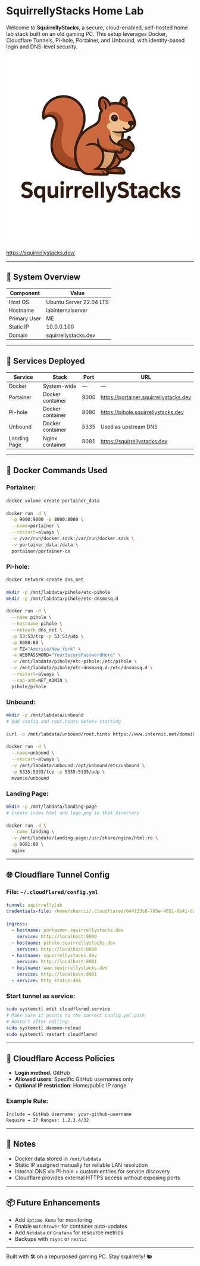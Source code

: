 # SquirrellyStacks Home Lab

Welcome to **SquirrellyStacks**, a secure, cloud-enabled, self-hosted home lab stack built on an old gaming PC. This setup leverages Docker, Cloudflare Tunnels, Pi-hole, Portainer, and Unbound, with identity-based login and DNS-level security.

![Squirrelly Stacks](logo.png)


https://squirrellystacks.dev/


---

## 🧾 System Overview

| Component       | Value                        |
|----------------|-------------------------------|
| Host OS        | Ubuntu Server 22.04 LTS       |
| Hostname       | labinternalserver             |
| Primary User   | ME                            |
| Static IP      | 10.0.0.100                    |
| Domain         | squirrellystacks.dev          |

---

## 🐳 Services Deployed

| Service     | Stack           | Port   | URL                                        |
|-------------|------------------|--------|---------------------------------------------|
| Docker      | System-wide      | —      | —                                           |
| Portainer   | Docker container | 9000   | https://portainer.squirrellystacks.dev      |
| Pi-hole     | Docker container | 8080   | https://pihole.squirrellystacks.dev         |
| Unbound     | Docker container | 5335   | Used as upstream DNS                       |
| Landing Page| Nginx container  | 8081   | https://squirrellystacks.dev                |

---

## 🐳 Docker Commands Used

### Portainer:
```bash
docker volume create portainer_data

docker run -d \
  -p 9000:9000 -p 8000:8000 \
  --name=portainer \
  --restart=always \
  -v /var/run/docker.sock:/var/run/docker.sock \
  -v portainer_data:/data \
  portainer/portainer-ce
```

### Pi-hole:
```bash
docker network create dns_net

mkdir -p /mnt/labdata/pihole/etc-pihole
mkdir -p /mnt/labdata/pihole/etc-dnsmasq.d

docker run -d \
  --name pihole \
  --hostname pihole \
  --network dns_net \
  -p 53:53/tcp -p 53:53/udp \
  -p 8080:80 \
  -e TZ="America/New_York" \
  -e WEBPASSWORD="YourSecurePasswordHere" \
  -v /mnt/labdata/pihole/etc-pihole:/etc/pihole \
  -v /mnt/labdata/pihole/etc-dnsmasq.d:/etc/dnsmasq.d \
  --restart=always \
  --cap-add=NET_ADMIN \
  pihole/pihole
```

### Unbound:
```bash
mkdir -p /mnt/labdata/unbound
# Add config and root.hints before starting

curl -o /mnt/labdata/unbound/root.hints https://www.internic.net/domain/named.root

docker run -d \
  --name=unbound \
  --restart=always \
  -v /mnt/labdata/unbound:/opt/unbound/etc/unbound \
  -p 5335:5335/tcp -p 5335:5335/udp \
  mvance/unbound
```

### Landing Page:
```bash
mkdir -p /mnt/labdata/landing-page
# Create index.html and logo.png in that directory

docker run -d \
  --name landing \
  -v /mnt/labdata/landing-page:/usr/share/nginx/html:ro \
  -p 8081:80 \
  nginx
```

---

## 🌐 Cloudflare Tunnel Config

### File: `~/.cloudflared/config.yml`
```yaml
tunnel: squirrellylab
credentials-file: /home/sharris/.cloudflared/044f33c8-795e-4651-8b41-d29e65d5c527.json

ingress:
  - hostname: portainer.squirrellystacks.dev
    service: http://localhost:9000
  - hostname: pihole.squirrellystacks.dev
    service: http://localhost:8080
  - hostname: squirrellystacks.dev
    service: http://localhost:8081
  - hostname: www.squirrellystacks.dev
    service: http://localhost:8081
  - service: http_status:404
```

### Start tunnel as service:
```bash
sudo systemctl edit cloudflared.service
# Make sure it points to the correct config.yml path
# Restart after editing:
sudo systemctl daemon-reload
sudo systemctl restart cloudflared
```

---

## 🔐 Cloudflare Access Policies

- **Login method**: GitHub
- **Allowed users**: Specific GitHub usernames only
- **Optional IP restriction**: Home/public IP range

### Example Rule:
```
Include → GitHub Username: your-github-username
Require → IP Ranges: 1.2.3.4/32
```

---

## 🧠 Notes

- Docker data stored in `/mnt/labdata`
- Static IP assigned manually for reliable LAN resolution
- Internal DNS via Pi-hole + custom entries for service discovery
- Cloudflare provides external HTTPS access without exposing ports

---

## 📦 Future Enhancements

- Add `Uptime Kuma` for monitoring
- Enable `Watchtower` for container auto-updates
- Add `Netdata` or `Grafana` for resource metrics
- Backups with `rsync` or `restic`

---

Built with 🛠️ on a repurposed gaming PC. Stay squirrelly! 🐿️
